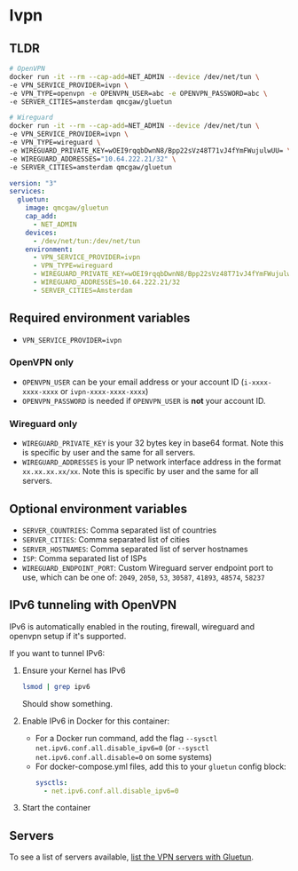 # Ivpn

## TLDR

```sh
# OpenVPN
docker run -it --rm --cap-add=NET_ADMIN --device /dev/net/tun \
-e VPN_SERVICE_PROVIDER=ivpn \
-e VPN_TYPE=openvpn -e OPENVPN_USER=abc -e OPENVPN_PASSWORD=abc \
-e SERVER_CITIES=amsterdam qmcgaw/gluetun
```

```sh
# Wireguard
docker run -it --rm --cap-add=NET_ADMIN --device /dev/net/tun \
-e VPN_SERVICE_PROVIDER=ivpn \
-e VPN_TYPE=wireguard \
-e WIREGUARD_PRIVATE_KEY=wOEI9rqqbDwnN8/Bpp22sVz48T71vJ4fYmFWujulwUU= \
-e WIREGUARD_ADDRESSES="10.64.222.21/32" \
-e SERVER_CITIES=amsterdam qmcgaw/gluetun
```

```yaml
version: "3"
services:
  gluetun:
    image: qmcgaw/gluetun
    cap_add:
      - NET_ADMIN
    devices:
      - /dev/net/tun:/dev/net/tun
    environment:
      - VPN_SERVICE_PROVIDER=ivpn
      - VPN_TYPE=wireguard
      - WIREGUARD_PRIVATE_KEY=wOEI9rqqbDwnN8/Bpp22sVz48T71vJ4fYmFWujulwUU=
      - WIREGUARD_ADDRESSES=10.64.222.21/32
      - SERVER_CITIES=Amsterdam
```

## Required environment variables

- `VPN_SERVICE_PROVIDER=ivpn`

### OpenVPN only

- `OPENVPN_USER` can be your email address or your account ID (`i-xxxx-xxxx-xxxx` or `ivpn-xxxx-xxxx-xxxx`)
- `OPENVPN_PASSWORD` is needed if `OPENVPN_USER` is **not** your account ID.

### Wireguard only

- `WIREGUARD_PRIVATE_KEY` is your 32 bytes key in base64 format. Note this is specific by user and the same for all servers.
- `WIREGUARD_ADDRESSES` is your IP network interface address in the format `xx.xx.xx.xx/xx`. Note this is specific by user and the same for all servers.

## Optional environment variables

- `SERVER_COUNTRIES`: Comma separated list of countries
- `SERVER_CITIES`: Comma separated list of cities
- `SERVER_HOSTNAMES`: Comma separated list of server hostnames
- `ISP`: Comma separated list of ISPs
- `WIREGUARD_ENDPOINT_PORT`: Custom Wireguard server endpoint port to use, which can be one of: `2049`, `2050`, `53`, `30587`, `41893`, `48574`, `58237`

## IPv6 tunneling with OpenVPN

IPv6 is automatically enabled in the routing, firewall, wireguard and openvpn setup if it's supported.

If you want to tunnel IPv6:

1. Ensure your Kernel has IPv6

    ```sh
    lsmod | grep ipv6
    ```
    Should show something.

2. Enable IPv6 in Docker for this container:
    - For a Docker run command, add the flag `--sysctl net.ipv6.conf.all.disable_ipv6=0` (or `--sysctl net.ipv6.conf.all.disable=0` on some systems)
    - For docker-compose.yml files, add this to your `gluetun` config block:
      ```yaml
      sysctls:
        - net.ipv6.conf.all.disable_ipv6=0
      ```

3. Start the container

## Servers

To see a list of servers available, [list the VPN servers with Gluetun](../servers.md#list-of-vpn-servers).
